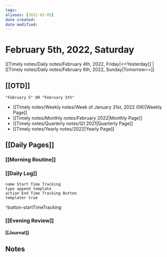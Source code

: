 ```yaml
---
tags:
aliases: [2022-02-05]
date created:
date modified:
---
```


# February 5th, 2022, Saturday

[[Timely notes/Daily notes/February 4th, 2022, Friday|<<Yesterday]] | [[Timely notes/Daily notes/February 6th, 2022, Sunday|Tomorrow>>]]

## [[OTD]]

```query
"February 5" OR "February 5th"
```
- [[Timely notes/Weekly notes/Week of January 31st, 2022 (06)|Weekly Page]]
- [[Timely notes/Monthly notes/February 2022|Monthly Page]]
- [[Timely notes/Quarterly notes/Q1 2021|Quarterly Page]]
- [[Timely notes/Yearly notes/2022|Yearly Page]]

## [[Daily Pages]]

### [[Morning Routine]]

### [[Daily Log]]

```button
name Start Time Tracking
type append template
action End Time Tracking Button
templater true
```
^button-startTimeTracking

### [[Evening Review]]

#### [[Journal]]

## Notes
